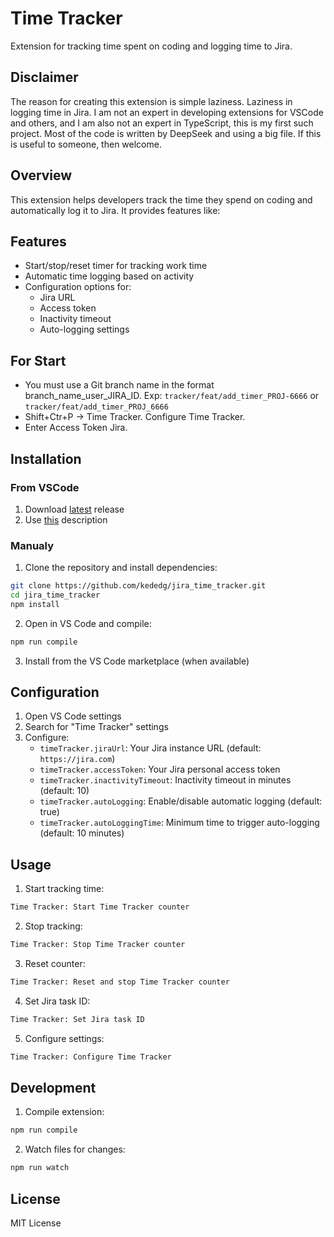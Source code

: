 # Time Tracker

Extension for tracking time spent on coding and logging time to Jira.

## Disclaimer

The reason for creating this extension is simple laziness. Laziness in logging time in Jira. I am not an expert in developing extensions for VSCode and others, and I am also not an expert in TypeScript, this is my first such project. Most of the code is written by DeepSeek and using a big file. If this is useful to someone, then welcome.

## Overview

This extension helps developers track the time they spend on coding and automatically log it to Jira. It provides features like:

## Features

- Start/stop/reset timer for tracking work time
- Automatic time logging based on activity
- Configuration options for:
  - Jira URL
  - Access token
  - Inactivity timeout
  - Auto-logging settings

## For Start

- You must use a Git branch name in the format branch_name_user_JIRA_ID. Exp: `tracker/feat/add_timer_PROJ-6666` or `tracker/feat/add_timer_PROJ_6666`
- Shift+Ctr+P -> Time Tracker. Configure Time Tracker.
- Enter Access Token Jira.

## Installation

### From VSCode

1. Download [latest](https://github.com/kededg/jira_time_tracker/releases) release
2. Use [this](https://stackoverflow.com/questions/42017617/how-can-i-install-vs-code-extension-manually) description

### Manualy 

1. Clone the repository and install dependencies:
```bash
git clone https://github.com/kededg/jira_time_tracker.git
cd jira_time_tracker
npm install
```

2. Open in VS Code and compile:
```bash
npm run compile
```

3. Install from the VS Code marketplace (when available)

## Configuration

1. Open VS Code settings
2. Search for "Time Tracker" settings
3. Configure:
   - `timeTracker.jiraUrl`: Your Jira instance URL (default: `https://jira.com`)
   - `timeTracker.accessToken`: Your Jira personal access token
   - `timeTracker.inactivityTimeout`: Inactivity timeout in minutes (default: 10)
   - `timeTracker.autoLogging`: Enable/disable automatic logging (default: true)
   - `timeTracker.autoLoggingTime`: Minimum time to trigger auto-logging (default: 10 minutes)

## Usage

1. Start tracking time:
```bash
Time Tracker: Start Time Tracker counter
```

2. Stop tracking:
```bash
Time Tracker: Stop Time Tracker counter
```

3. Reset counter:
```bash
Time Tracker: Reset and stop Time Tracker counter
```

4. Set Jira task ID:
```bash
Time Tracker: Set Jira task ID
```

5. Configure settings:
```bash
Time Tracker: Configure Time Tracker
```

## Development

1. Compile extension:
```bash
npm run compile
```

2. Watch files for changes:
```bash
npm run watch
```

## License

MIT License
